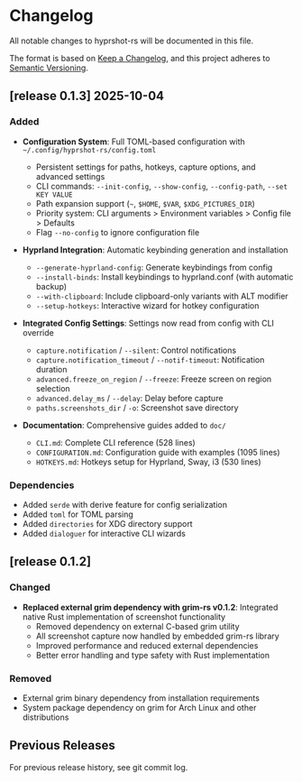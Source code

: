 # Changelog

All notable changes to hyprshot-rs will be documented in this file.

The format is based on [Keep a Changelog](https://keepachangelog.com/en/1.0.0/),
and this project adheres to [Semantic Versioning](https://semver.org/spec/v2.0.0.html).

## [release 0.1.3] 2025-10-04

### Added
- **Configuration System**: Full TOML-based configuration with `~/.config/hyprshot-rs/config.toml`
  - Persistent settings for paths, hotkeys, capture options, and advanced settings
  - CLI commands: `--init-config`, `--show-config`, `--config-path`, `--set KEY VALUE`
  - Path expansion support (`~`, `$HOME`, `$VAR`, `$XDG_PICTURES_DIR`)
  - Priority system: CLI arguments > Environment variables > Config file > Defaults
  - Flag `--no-config` to ignore configuration file

- **Hyprland Integration**: Automatic keybinding generation and installation
  - `--generate-hyprland-config`: Generate keybindings from config
  - `--install-binds`: Install keybindings to hyprland.conf (with automatic backup)
  - `--with-clipboard`: Include clipboard-only variants with ALT modifier
  - `--setup-hotkeys`: Interactive wizard for hotkey configuration

- **Integrated Config Settings**: Settings now read from config with CLI override
  - `capture.notification` / `--silent`: Control notifications
  - `capture.notification_timeout` / `--notif-timeout`: Notification duration
  - `advanced.freeze_on_region` / `--freeze`: Freeze screen on region selection
  - `advanced.delay_ms` / `--delay`: Delay before capture
  - `paths.screenshots_dir` / `-o`: Screenshot save directory

- **Documentation**: Comprehensive guides added to `doc/`
  - `CLI.md`: Complete CLI reference (528 lines)
  - `CONFIGURATION.md`: Configuration guide with examples (1095 lines)
  - `HOTKEYS.md`: Hotkeys setup for Hyprland, Sway, i3 (530 lines)

### Dependencies
- Added `serde` with derive feature for config serialization
- Added `toml` for TOML parsing
- Added `directories` for XDG directory support
- Added `dialoguer` for interactive CLI wizards

## [release 0.1.2] 

### Changed
- **Replaced external grim dependency with grim-rs v0.1.2**: Integrated native Rust implementation of screenshot functionality
  - Removed dependency on external C-based grim utility
  - All screenshot capture now handled by embedded grim-rs library
  - Improved performance and reduced external dependencies
  - Better error handling and type safety with Rust implementation

### Removed
- External grim binary dependency from installation requirements
- System package dependency on grim for Arch Linux and other distributions

## Previous Releases

For previous release history, see git commit log.
